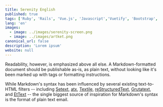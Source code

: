 ```yaml
---
title: Serenity English
published: true
tags: ['Ruby', 'Rails', 'Vue.js', 'Javascript','Vuetify', 'Bootstrap', 'HTML', 'CSS', 'AWS', 'Postgres', 'Circle-Ci', 'Jest', 'Minitest', 'Rspec']
lang: 'en'
images:
  - image: ../images/serenity-screen.png
  - image: ../images/artket.png
canonical_url: false
description: 'Lorem ipsum'
website: null
---
```


Readability, however, is emphasized above all else. A Markdown-formatted
document should be publishable as-is, as plain text, without looking
like it's been marked up with tags or formatting instructions.

While Markdown's syntax has been influenced by several existing text-to-HTML filters -- including [Setext](http://docutils.sourceforge.net/mirror/setext.html), [atx](http://www.aaronsw.com/2002/atx/), [Textile](http://textism.com/tools/textile/), [reStructuredText](http://docutils.sourceforge.net/rst.html),
[Grutatext](http://www.triptico.com/software/grutatxt.html), and [EtText](http://ettext.taint.org/doc/) -- the single biggest source of
inspiration for Markdown's syntax is the format of plain text email.


